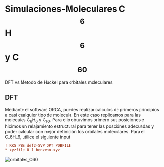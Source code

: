 # Simulaciones-Moleculares C$$_6$$H$$_6$$ y C$$_{60}$$
DFT vs Metodo de Huckel para orbitales moleculares

## DFT
Mediante el software ORCA, puedes realizar calculos de primeros principios a casi cualquier tipo de molecula. En este caso replicamos para las moleculas C$_6$H$_6$ y C$_{60}$. Para ello obtuvimos primero sus posiciones e hicimos un relajamiento estructural para tener las posciónes adecuadas y poder calcular con mejor definición los orbitales moleculares. Para el C_6H_6, utilice el siguiente input

```ini
! RKS PBE def2-SVP OPT PDBFILE
* xyzfile 0 1 benzeno.xyz
```

![orbitales_C60](https://user-images.githubusercontent.com/74220104/208773414-5db1d478-34eb-454f-91f9-4f11a719e6b8.png)


